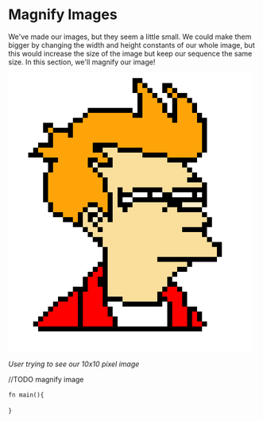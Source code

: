 # Magnify Images


We've made our images, but they seem a little small. We could make them bigger by changing the width and height constants of our whole image, but this would increase the size of the image but keep our sequence the same size. In this section, we'll magnify our image!

![squinting](../img/squinting.png)

*User trying to see our 10x10 pixel image*

//TODO magnify image
```
fn main(){

}
```